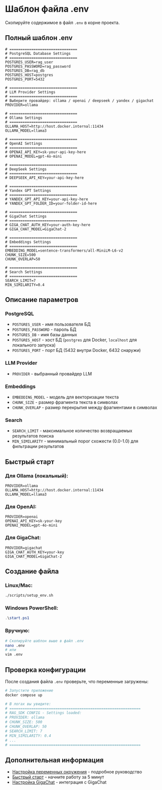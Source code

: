 # Шаблон файла .env

Скопируйте содержимое в файл `.env` в корне проекта.

## Полный шаблон .env

```env
# ===============================
# PostgreSQL Database Settings
# ===============================
POSTGRES_USER=rag_user
POSTGRES_PASSWORD=rag_password
POSTGRES_DB=rag_db
POSTGRES_HOST=postgres
POSTGRES_PORT=5432

# ===============================
# LLM Provider Settings
# ===============================
# Выберите провайдер: ollama / openai / deepseek / yandex / gigachat
PROVIDER=ollama

# ===============================
# Ollama Settings
# ===============================
OLLAMA_HOST=http://host.docker.internal:11434
OLLAMA_MODEL=llama3

# ===============================
# OpenAI Settings
# ===============================
# OPENAI_API_KEY=sk-your-api-key-here
# OPENAI_MODEL=gpt-4o-mini

# ===============================
# DeepSeek Settings
# ===============================
# DEEPSEEK_API_KEY=your-api-key-here

# ===============================
# Yandex GPT Settings
# ===============================
# YANDEX_GPT_API_KEY=your-api-key-here
# YANDEX_GPT_FOLDER_ID=your-folder-id-here

# ===============================
# GigaChat Settings
# ===============================
# GIGA_CHAT_AUTH_KEY=your-auth-key-here
# GIGA_CHAT_MODEL=GigaChat-2

# ===============================
# Embeddings Settings
# ===============================
EMBEDDING_MODEL=sentence-transformers/all-MiniLM-L6-v2
CHUNK_SIZE=500
CHUNK_OVERLAP=50

# ===============================
# Search Settings
# ===============================
SEARCH_LIMIT=7
MIN_SIMILARITY=0.4
```

## Описание параметров

### PostgreSQL
- `POSTGRES_USER` - имя пользователя БД
- `POSTGRES_PASSWORD` - пароль БД
- `POSTGRES_DB` - имя базы данных
- `POSTGRES_HOST` - хост БД (`postgres` для Docker, `localhost` для локального запуска)
- `POSTGRES_PORT` - порт БД (5432 внутри Docker, 6432 снаружи)

### LLM Provider
- `PROVIDER` - выбранный провайдер LLM

### Embeddings
- `EMBEDDING_MODEL` - модель для векторизации текста
- `CHUNK_SIZE` - размер фрагмента текста в символах
- `CHUNK_OVERLAP` - размер перекрытия между фрагментами в символах

### Search
- `SEARCH_LIMIT` - максимальное количество возвращаемых результатов поиска
- `MIN_SIMILARITY` - минимальный порог схожести (0.0-1.0) для фильтрации результатов

## Быстрый старт

### Для Ollama (локальный):
```env
PROVIDER=ollama
OLLAMA_HOST=http://host.docker.internal:11434
OLLAMA_MODEL=llama3
```

### Для OpenAI:
```env
PROVIDER=openai
OPENAI_API_KEY=sk-your-key
OPENAI_MODEL=gpt-4o-mini
```

### Для GigaChat:
```env
PROVIDER=gigachat
GIGA_CHAT_AUTH_KEY=your-key
GIGA_CHAT_MODEL=GigaChat-2
```

## Создание файла

### Linux/Mac:
```bash
./scripts/setup_env.sh
```

### Windows PowerShell:
```powershell
.\start.ps1
```

### Вручную:
```bash
# Скопируйте шаблон выше в файл .env
nano .env
# или
vim .env
```

## Проверка конфигурации

После создания файла `.env` проверьте, что переменные загружены:

```bash
# Запустите приложение
docker compose up

# В логах вы увидите:
# ============================================================
# RAG_SDK CONFIG - Settings loaded:
# PROVIDER: ollama
# CHUNK_SIZE: 500
# CHUNK_OVERLAP: 50
# SEARCH_LIMIT: 7
# MIN_SIMILARITY: 0.4
# ...
# ============================================================
```

## Дополнительная информация

- [Настройка переменных окружения](ENV_SETUP.md) - подробное руководство
- [Быстрый старт](QUICKSTART.md) - начните работу за 5 минут
- [Настройка GigaChat](GIGACHAT_SETUP.md) - интеграция с GigaChat

